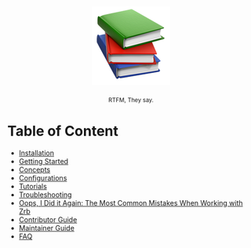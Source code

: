 
<div align="center">
  <img src="_images/emoji/books.png">
  <p>
    <sub>
      RTFM, They say.
    </sub>
  </p>
</div>

# Table of Content

- [Installation](installation.md)
- [Getting Started](getting-started.md)
- [Concepts](concepts/README.md)
- [Configurations](configurations.md)
- [Tutorials](tutorials/README.md)
- [Troubleshooting](troubleshooting/README.md)
- [Oops, I Did it Again: The Most Common Mistakes When Working with Zrb](oops-i-did-it-again/README.md)
- [Contributor Guide](contributor-guide.md)
- [Maintainer Guide](maintainer-guide.md)
- [FAQ](faq/README.md)
